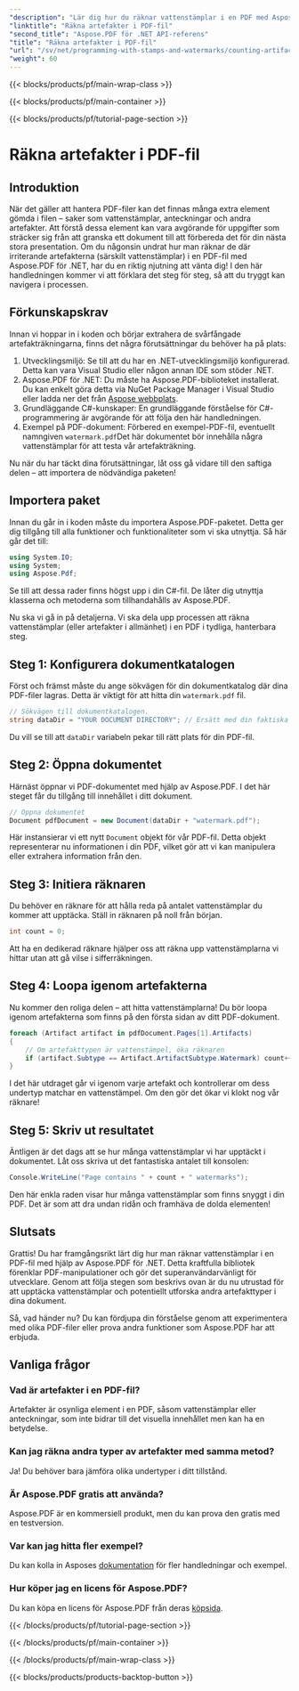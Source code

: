 ```yaml
---
"description": "Lär dig hur du räknar vattenstämplar i en PDF med Aspose.PDF för .NET. Steg-för-steg-guide för nybörjare utan krav på tidigare erfarenhet."
"linktitle": "Räkna artefakter i PDF-fil"
"second_title": "Aspose.PDF för .NET API-referens"
"title": "Räkna artefakter i PDF-fil"
"url": "/sv/net/programming-with-stamps-and-watermarks/counting-artifacts/"
"weight": 60
---
```


{{< blocks/products/pf/main-wrap-class >}}

{{< blocks/products/pf/main-container >}}

{{< blocks/products/pf/tutorial-page-section >}}

# Räkna artefakter i PDF-fil

## Introduktion

När det gäller att hantera PDF-filer kan det finnas många extra element gömda i filen – saker som vattenstämplar, anteckningar och andra artefakter. Att förstå dessa element kan vara avgörande för uppgifter som sträcker sig från att granska ett dokument till att förbereda det för din nästa stora presentation. Om du någonsin undrat hur man räknar de där irriterande artefakterna (särskilt vattenstämplar) i en PDF-fil med Aspose.PDF för .NET, har du en riktig njutning att vänta dig! I den här handledningen kommer vi att förklara det steg för steg, så att du tryggt kan navigera i processen. 

## Förkunskapskrav

Innan vi hoppar in i koden och börjar extrahera de svårfångade artefakträkningarna, finns det några förutsättningar du behöver ha på plats:

1. Utvecklingsmiljö: Se till att du har en .NET-utvecklingsmiljö konfigurerad. Detta kan vara Visual Studio eller någon annan IDE som stöder .NET.
2. Aspose.PDF för .NET: Du måste ha Aspose.PDF-biblioteket installerat. Du kan enkelt göra detta via NuGet Package Manager i Visual Studio eller ladda ner det från [Aspose webbplats](https://releases.aspose.com/pdf/net/).
3. Grundläggande C#-kunskaper: En grundläggande förståelse för C#-programmering är avgörande för att följa den här handledningen.
4. Exempel på PDF-dokument: Förbered en exempel-PDF-fil, eventuellt namngiven `watermark.pdf`Det här dokumentet bör innehålla några vattenstämplar för att testa vår artefakträkning.

Nu när du har täckt dina förutsättningar, låt oss gå vidare till den saftiga delen – att importera de nödvändiga paketen!

## Importera paket

Innan du går in i koden måste du importera Aspose.PDF-paketet. Detta ger dig tillgång till alla funktioner och funktionaliteter som vi ska utnyttja. Så här går det till:

```csharp
using System.IO;
using System;
using Aspose.Pdf;
```

Se till att dessa rader finns högst upp i din C#-fil. De låter dig utnyttja klasserna och metoderna som tillhandahålls av Aspose.PDF. 

Nu ska vi gå in på detaljerna. Vi ska dela upp processen att räkna vattenstämplar (eller artefakter i allmänhet) i en PDF i tydliga, hanterbara steg.

## Steg 1: Konfigurera dokumentkatalogen

Först och främst måste du ange sökvägen för din dokumentkatalog där dina PDF-filer lagras. Detta är viktigt för att hitta din `watermark.pdf` fil.

```csharp
// Sökvägen till dokumentkatalogen.
string dataDir = "YOUR DOCUMENT DIRECTORY"; // Ersätt med din faktiska sökväg
```

Du vill se till att `dataDir` variabeln pekar till rätt plats för din PDF-fil. 

## Steg 2: Öppna dokumentet

Härnäst öppnar vi PDF-dokumentet med hjälp av Aspose.PDF. I det här steget får du tillgång till innehållet i ditt dokument.

```csharp
// Öppna dokumentet
Document pdfDocument = new Document(dataDir + "watermark.pdf");
```

Här instansierar vi ett nytt `Document` objekt för vår PDF-fil. Detta objekt representerar nu informationen i din PDF, vilket gör att vi kan manipulera eller extrahera information från den.

## Steg 3: Initiera räknaren

Du behöver en räknare för att hålla reda på antalet vattenstämplar du kommer att upptäcka. Ställ in räknaren på noll från början.

```csharp
int count = 0;
```

Att ha en dedikerad räknare hjälper oss att räkna upp vattenstämplarna vi hittar utan att gå vilse i sifferräkningen.

## Steg 4: Loopa igenom artefakterna

Nu kommer den roliga delen – att hitta vattenstämplarna! Du bör loopa igenom artefakterna som finns på den första sidan av ditt PDF-dokument.

```csharp
foreach (Artifact artifact in pdfDocument.Pages[1].Artifacts)
{
    // Om artefakttypen är vattenstämpel, öka räknaren
    if (artifact.Subtype == Artifact.ArtifactSubtype.Watermark) count++;
}
```

I det här utdraget går vi igenom varje artefakt och kontrollerar om dess undertyp matchar en vattenstämpel. Om den gör det ökar vi klokt nog vår räknare!

## Steg 5: Skriv ut resultatet

Äntligen är det dags att se hur många vattenstämplar vi har upptäckt i dokumentet. Låt oss skriva ut det fantastiska antalet till konsolen:

```csharp
Console.WriteLine("Page contains " + count + " watermarks");
```

Den här enkla raden visar hur många vattenstämplar som finns snyggt i din PDF. Det är som att dra undan ridån och framhäva de dolda elementen!

## Slutsats 

Grattis! Du har framgångsrikt lärt dig hur man räknar vattenstämplar i en PDF-fil med hjälp av Aspose.PDF för .NET. Detta kraftfulla bibliotek förenklar PDF-manipulationer och gör det superanvändarvänligt för utvecklare. Genom att följa stegen som beskrivs ovan är du nu utrustad för att upptäcka vattenstämplar och potentiellt utforska andra artefakttyper i dina dokument.

Så, vad händer nu? Du kan fördjupa din förståelse genom att experimentera med olika PDF-filer eller prova andra funktioner som Aspose.PDF har att erbjuda. 

## Vanliga frågor

### Vad är artefakter i en PDF-fil?  
Artefakter är osynliga element i en PDF, såsom vattenstämplar eller anteckningar, som inte bidrar till det visuella innehållet men kan ha en betydelse.

### Kan jag räkna andra typer av artefakter med samma metod?  
Ja! Du behöver bara jämföra olika undertyper i ditt tillstånd.

### Är Aspose.PDF gratis att använda?  
Aspose.PDF är en kommersiell produkt, men du kan prova den gratis med en testversion. 

### Var kan jag hitta fler exempel?  
Du kan kolla in Asposes [dokumentation](https://reference.aspose.com/pdf/net/) för fler handledningar och exempel.

### Hur köper jag en licens för Aspose.PDF?  
Du kan köpa en licens för Aspose.PDF från deras [köpsida](https://purchase.aspose.com/buy).

{{< /blocks/products/pf/tutorial-page-section >}}

{{< /blocks/products/pf/main-container >}}

{{< /blocks/products/pf/main-wrap-class >}}

{{< blocks/products/products-backtop-button >}}